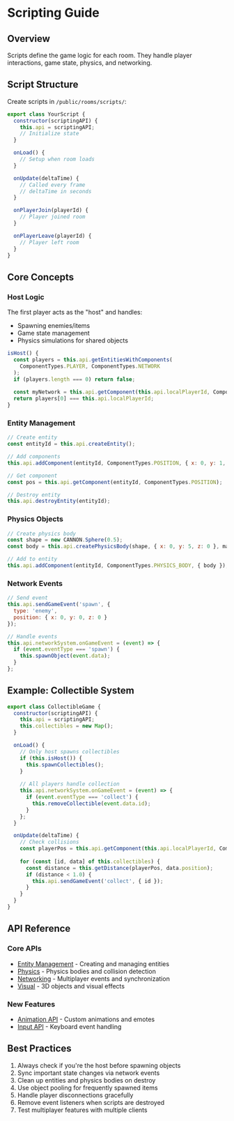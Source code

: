 # Scripting Guide

## Overview
Scripts define the game logic for each room. They handle player interactions, game state, physics, and networking.

## Script Structure
Create scripts in `/public/rooms/scripts/`:

```javascript
export class YourScript {
  constructor(scriptingAPI) {
    this.api = scriptingAPI;
    // Initialize state
  }

  onLoad() {
    // Setup when room loads
  }

  onUpdate(deltaTime) {
    // Called every frame
    // deltaTime in seconds
  }

  onPlayerJoin(playerId) {
    // Player joined room
  }

  onPlayerLeave(playerId) {
    // Player left room
  }
}
```

## Core Concepts

### Host Logic
The first player acts as the "host" and handles:
- Spawning enemies/items
- Game state management
- Physics simulations for shared objects

```javascript
isHost() {
  const players = this.api.getEntitiesWithComponents(
    ComponentTypes.PLAYER, ComponentTypes.NETWORK
  );
  if (players.length === 0) return false;
  
  const myNetwork = this.api.getComponent(this.api.localPlayerId, ComponentTypes.NETWORK);
  return players[0] === this.api.localPlayerId;
}
```

### Entity Management
```javascript
// Create entity
const entityId = this.api.createEntity();

// Add components
this.api.addComponent(entityId, ComponentTypes.POSITION, { x: 0, y: 1, z: 0 });

// Get component
const pos = this.api.getComponent(entityId, ComponentTypes.POSITION);

// Destroy entity
this.api.destroyEntity(entityId);
```

### Physics Objects
```javascript
// Create physics body
const shape = new CANNON.Sphere(0.5);
const body = this.api.createPhysicsBody(shape, { x: 0, y: 5, z: 0 }, mass);

// Add to entity
this.api.addComponent(entityId, ComponentTypes.PHYSICS_BODY, { body });
```

### Network Events
```javascript
// Send event
this.api.sendGameEvent('spawn', { 
  type: 'enemy',
  position: { x: 0, y: 0, z: 0 }
});

// Handle events
this.api.networkSystem.onGameEvent = (event) => {
  if (event.eventType === 'spawn') {
    this.spawnObject(event.data);
  }
};
```

## Example: Collectible System
```javascript
export class CollectibleGame {
  constructor(scriptingAPI) {
    this.api = scriptingAPI;
    this.collectibles = new Map();
  }

  onLoad() {
    // Only host spawns collectibles
    if (this.isHost()) {
      this.spawnCollectibles();
    }
    
    // All players handle collection
    this.api.networkSystem.onGameEvent = (event) => {
      if (event.eventType === 'collect') {
        this.removeCollectible(event.data.id);
      }
    };
  }

  onUpdate(deltaTime) {
    // Check collisions
    const playerPos = this.api.getComponent(this.api.localPlayerId, ComponentTypes.POSITION);
    
    for (const [id, data] of this.collectibles) {
      const distance = this.getDistance(playerPos, data.position);
      if (distance < 1.0) {
        this.api.sendGameEvent('collect', { id });
      }
    }
  }
}
```

## API Reference

### Core APIs
- [Entity Management](./api/entities.md) - Creating and managing entities
- [Physics](./api/physics.md) - Physics bodies and collision detection
- [Networking](./api/networking.md) - Multiplayer events and synchronization
- [Visual](./api/visual.md) - 3D objects and visual effects

### New Features
- [Animation API](./api/animation.md) - Custom animations and emotes
- [Input API](./api/input.md) - Keyboard event handling

## Best Practices
1. Always check if you're the host before spawning objects
2. Sync important state changes via network events
3. Clean up entities and physics bodies on destroy
4. Use object pooling for frequently spawned items
5. Handle player disconnections gracefully
6. Remove event listeners when scripts are destroyed
7. Test multiplayer features with multiple clients